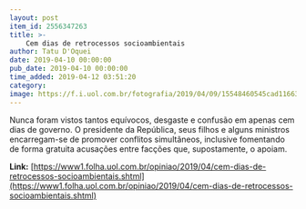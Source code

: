 ```yaml
---
layout: post
item_id: 2556347263
title: >-
    Cem dias de retrocessos socioambientais
author: Tatu D'Oquei
date: 2019-04-10 00:00:00
pub_date: 2019-04-10 00:00:00
time_added: 2019-04-12 03:51:20
category: 
image: https://f.i.uol.com.br/fotografia/2019/04/09/15548460545cad11663d2d6_1554846054_3x2_rt.jpg
---
```


Nunca foram vistos tantos equívocos, desgaste e confusão em apenas cem dias de governo. O presidente da República, seus filhos e alguns ministros encarregam-se de promover conflitos simultâneos, inclusive fomentando de forma gratuita acusações entre facções que, supostamente, o apoiam.

**Link:** [https://www1.folha.uol.com.br/opiniao/2019/04/cem-dias-de-retrocessos-socioambientais.shtml](https://www1.folha.uol.com.br/opiniao/2019/04/cem-dias-de-retrocessos-socioambientais.shtml)

